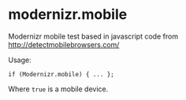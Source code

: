 modernizr.mobile
================

Modernizr mobile test based in javascript code from http://detectmobilebrowsers.com/

Usage:

    if (Modernizr.mobile) { ... };

Where `true` is a mobile device.